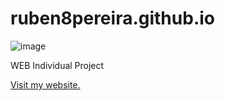 # ruben8pereira.github.io

![image](https://github.com/user-attachments/assets/a047732e-5176-4549-bfc8-ec506d35118a)

WEB Individual Project

<a href="https://ruben8pereira.github.io">Visit my website.</a>
